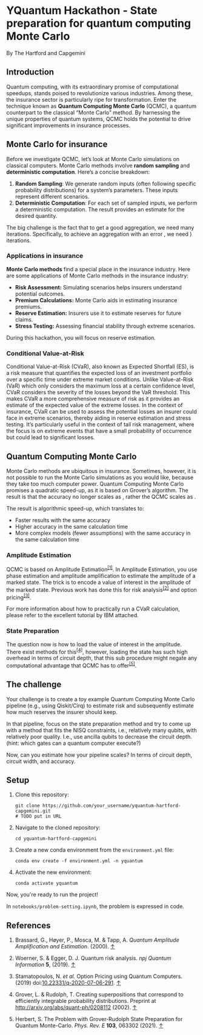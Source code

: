 # YQuantum Hackathon - State preparation for quantum computing Monte Carlo
By The Hartford and Capgemini

## Introduction

Quantum computing, with its extraordinary promise of computational speedups, stands poised to revolutionize various industries. Among these, the insurance sector is particularly ripe for transformation. Enter the technique known as **Quantum Computing Monte Carlo** (QCMC), a quantum counterpart to the classical “Monte Carlo” method. By harnessing the unique properties of quantum systems, QCMC holds the potential to drive significant improvements in insurance processes.

## Monte Carlo for insurance

Before we investigate QCMC, let’s look at Monte Carlo simulations on classical computers. Monte Carlo methods involve **random sampling** and **deterministic computation**. Here’s a concise breakdown:

1. **Random Sampling**: We generate random inputs (often following specific probability distributions) for a system’s parameters. These inputs represent different scenarios.
2. **Deterministic Computation**: For each set of sampled inputs, we perform a deterministic computation. The result provides an estimate for the desired quantity.

The big challenge is the fact that to get a good aggregation, we need many iterations. Specifically, to achieve an aggregation with an error , we need ) iterations.

### Applications in insurance

**Monte Carlo methods** find a special place in the insurance industry. Here are some applications of Monte Carlo methods in the insurance industry:

- **Risk Assessment:** Simulating scenarios helps insurers understand potential outcomes.
- **Premium Calculations:** Monte Carlo aids in estimating insurance premiums.
- **Reserve Estimation:** Insurers use it to estimate reserves for future claims.
- **Stress Testing:** Assessing financial stability through extreme scenarios.

During this hackathon, you will focus on reserve estimation.

### Conditional Value-at-Risk

Conditional Value-at-Risk (CVaR), also known as Expected Shortfall (ES), is a risk measure that quantifies the expected loss of an investment portfolio over a specific time under extreme market conditions. Unlike Value-at-Risk (VaR) which only considers the maximum loss at a certain confidence level, CVaR considers the severity of the losses beyond the VaR threshold. This makes CVaR a more comprehensive measure of risk as it provides an estimate of the expected value of the extreme losses. In the context of insurance, CVaR can be used to assess the potential losses an insurer could face in extreme scenarios, thereby aiding in reserve estimation and stress testing. It’s particularly useful in the context of tail risk management, where the focus is on extreme events that have a small probability of occurrence but could lead to significant losses.

## Quantum Computing Monte Carlo

Monte Carlo methods are ubiquitous in insurance. Sometimes, however, it is not possible to run the Monte Carlo simulations as you would like, because they take too much computer power. Quantum Computing Monte Carlo promises a quadratic speed-up, as it is based on Grover’s algorithm. The result is that the accuracy no longer scales as , rather the QCMC scales as .

The result is algorithmic speed-up, which translates to:

- Faster results with the same accuracy
- Higher accuracy in the same calculation time
- More complex models (fewer assumptions) with the same accuracy in the same calculation time

### Amplitude Estimation

QCMC is based on Amplitude Estimation<sup>[\[1\]](#footnote-1)</sup>. In Amplitude Estimation, you use phase estimation and amplitude amplification to estimate the amplitude of a marked state. The trick is to encode a value of interest in the amplitude of the marked state. Previous work has done this for risk analysis<sup>[\[2\]](#footnote-2)</sup> and option pricing<sup>[\[3\]](#footnote-3)</sup>.

For more information about how to practically run a CVaR calculation, please refer to the excellent tutorial by IBM attached.

### State Preparation

The question now is how to load the value of interest in the amplitude. There exist methods for this<sup>[\[4\]](#footnote-4)</sup>, however, loading the state has such high overhead in terms of circuit depth, that this sub procedure might negate any computational advantage that QCMC has to offer<sup>[\[5\]](#footnote-5)</sup>.

## The challenge

Your challenge is to create a toy example Quantum Computing Monte Carlo pipeline (e.g., using Qiskit/Cirq) to estimate risk and subsequently estimate how much reserves the insurer should keep.

In that pipeline, focus on the state preparation method and try to come up with a method that fits the NISQ constraints, i.e., relatively many qubits, with relatively poor quality. I.e., use ancilla qubits to decrease the circuit depth. (hint: which gates can a quantum computer execute?)

Now, can you estimate how your pipeline scales? In terms of circuit depth, circuit width, and accuracy.

## Setup

1. Clone this repository:
    ```
    git clone https://github.com/your_username/yquantum-hartford-capgemini.git
    # TODO put in URL
    ```

2. Navigate to the cloned repository:
    ```
    cd yquantum-hartford-capgemini
    ```

3. Create a new conda environment from the `environment.yml` file:
    ```
    conda env create -f environment.yml -n yquantum
    ```

4. Activate the new environment:
    ```
    conda activate yquantum
    ```

Now, you're ready to run the project!

In `notebooks/problem-setting.ipynb`, the problem is expressed in code.

## References

1. Brassard, G., Høyer, P., Mosca, M. & Tapp, A. _Quantum Amplitude Amplification and Estimation_. (2000). [↑](#footnote-ref-1)

2. Woerner, S. & Egger, D. J. Quantum risk analysis. _npj Quantum Information_ **5**, (2019). [↑](#footnote-ref-2)

3. Stamatopoulos, N. _et al._ Option Pricing using Quantum Computers. (2019) doi:[10.22331/q-2020-07-06-291](https://doi.org/10.22331/q-2020-07-06-291). [↑](#footnote-ref-3)

4. Grover, L. & Rudolph, T. Creating superpositions that correspond to efficiently integrable probability distributions. Preprint at <http://arxiv.org/abs/quant-ph/0208112> (2002). [↑](#footnote-ref-4)

5. Herbert, S. The Problem with Grover-Rudolph State Preparation for Quantum Monte-Carlo. _Phys. Rev. E_ **103**, 063302 (2021). [↑](#footnote-ref-5)

